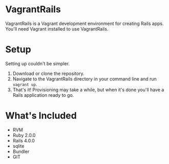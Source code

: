 # VagrantRails

VagrantRails is a Vagrant development environment for creating Rails apps. You'll need Vagrant installed to use VagrantRails.

# Setup

Setting up couldn't be simpler.

1. Download or clone the repository.
2. Navigate to the VagrantRails directory in your command line and run `vagrant up`.
3. That's it! Provisioning may take a while, but when it's done you'll have a Rails application ready to go.

# What's Included

* RVM
* Ruby 2.0.0
* Rails 4.0.0
* sqlite
* Bundler
* GIT
